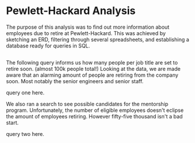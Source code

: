 # Pewlett-Hackard Analysis

The purpose of this analysis was to find out more information about employees due to retire at Pewlett-Hackard. 
This was achieved by sketching an ERD, filtering through several spreadsheets, and establishing a database ready for queries in SQL.

##
The following query informs us how many people per job title are set to retire soon. (almost 100k people total!)
Looking at the data, we are made aware that an alarming amount of people are retiring from the company soon. 
Most notably the senior engineers and senior staff. 

query one here. 

We also ran a search to see possible candidates for the mentorship program. Unfortunately, the number of eligible employees doesn't eclipse the amount of employees retiring. However fifty-five thousand isn't a bad start. 

query two here. 




